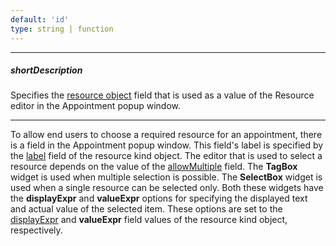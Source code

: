 ```yaml
---
default: 'id'
type: string | function
---
```

---
##### shortDescription
Specifies the [resource object](/api-reference/10%20UI%20Widgets/dxScheduler/1%20Configuration/resources/dataSource.md '/Documentation/ApiReference/UI_Widgets/dxScheduler/Configuration/resources/#dataSource') field that is used as a value of the Resource editor in the Appointment popup window.

---
To allow end users to choose a required resource for an appointment, there is a field in the Appointment popup window. This field's label is specified by the [label](/api-reference/10%20UI%20Widgets/dxScheduler/1%20Configuration/resources/label.md '/Documentation/ApiReference/UI_Widgets/dxScheduler/Configuration/resources/#label') field of the resource kind object. The editor that is used to select a resource depends on the value of the [allowMultiple](/api-reference/10%20UI%20Widgets/dxScheduler/1%20Configuration/resources/allowMultiple.md '/Documentation/ApiReference/UI_Widgets/dxScheduler/Configuration/resources/#allowMultiple') field. The **TagBox** widget is used when multiple selection is possible. The **SelectBox** widget is used when a single resource can be selected only. Both these widgets have the **displayExpr** and **valueExpr** options for specifying the displayed text and actual value of the selected item. These options are set to the [displayExpr](/api-reference/10%20UI%20Widgets/dxScheduler/1%20Configuration/resources/displayExpr.md '/Documentation/ApiReference/UI_Widgets/dxScheduler/Configuration/resources/#displayExpr') and **valueExpr** field values of the resource kind object, respectively.